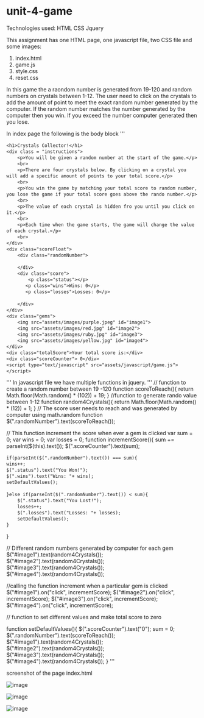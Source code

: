 # unit-4-game

Technologies used:
HTML
CSS
Jquery

This assignment has one HTML page, one javascript file, two CSS file and some images:
1. index.html
2. game.js
3. style.css
4. reset.css

In this game the a raondom number is generated from 19-120 and random numbers on crystals between 1-12. The user need to click on the crystals to add the amount of point to meet the exact random number generated by the computer. If the random number matches the number generated by the computer then you win. If you exceed the number computer generated then you lose. 

In index page the following is the body block 
'''
<body>

    <h1>Crystals Collector!</h1>
    <div class = "instructions">
        <p>You will be given a random number at the start of the game.</p>
        <br>
        <p>There are four crystals below. By clicking on a crystal you will add a specific amount of points to your total score.</p>
        <br>
        <p>You win the game by matching your total score to random number, you lose the game if your total score goes above the rando number.</p>
        <br>
        <p>The value of each crystal is hidden fro you until you click on it.</p>
        <br>
        <p>Each time when the game starts, the game will change the value of each crystal.</p>
        <br>
    </div>
    <div class="scoreFloat">
        <div class="randomNumber">

        </div>
        <div class="score">
            <p class="status"></p>
           <p class="wins">Wins: 0</p>
           <p class="losses">Losses: 0</p>
           
        </div>
    </div>
    <div class="gems">
        <img src="assets/images/purple.jpeg" id="image1">
        <img src="assets/images/red.jpg" id="image2">
        <img src="assets/images/ruby.jpg" id="image3">
        <img src="assets/images/yellow.jpg" id="image4">
    </div>
    <div class="totalScore">Your total score is:</div>
    <div class="scoreCounter"> 0</div>
    <script type="text/javascript" src="assets/javascript/game.js"></script>
</body>
'''
In javascript file  we have multiple functions in jquery.
'''
// function to create a random number between 19 -120
function scoreToReach(){
   return Math.floor(Math.random() * (102)) + 19;
}
//function to generate rando value between 1-12
function random4Crystals(){
   return Math.floor(Math.random() * (12)) + 1;
}
// The score user needs to reach and was generated by computer using math.random function
 $(".randomNumber").text(scoreToReach());

// This function increment the score when ever a gem is clicked
var sum = 0;
var wins = 0;
var losses = 0;
function incrementScore(){
    sum += parseInt($(this).text());
    $(".scoreCounter").text(sum);

    if(parseInt($(".randomNumber").text()) === sum){
    wins++;
    $(".status").text("You Won!");
    $(".wins").text("Wins: "+ wins);
    setDefaultValues();
    
    }else if(parseInt($(".randomNumber").text()) < sum){
        $(".status").text("You Lost!");
        losses++;
        $(".losses").text("Losses: "+ losses);
        setDefaultValues();
    }
    
}

// Different random numbers generated by computer for each gem
 $("#image1").text(random4Crystals());
 $("#image2").text(random4Crystals());
 $("#image3").text(random4Crystals());
 $("#image4").text(random4Crystals());

//calling the function increment when a particular gem is clicked
$("#image1").on("click", incrementScore);
$("#image2").on("click", incrementScore);
$("#image3").on("click", incrementScore);
$("#image4").on("click", incrementScore);

// function to set different values and make total score to zero

function setDefaultValues(){
    $(".scoreCounter").text("0");
    sum = 0;
    $(".randomNumber").text(scoreToReach());
    $("#image1").text(random4Crystals());
     $("#image2").text(random4Crystals());
     $("#image3").text(random4Crystals());
     $("#image4").text(random4Crystals());
}
'''

screenshot of the page
index.html

![image]("https://user-images.githubusercontent.com/7834767/66691809-d6afe780-ec4d-11e9-90bc-34b5addae7df.png")


![image]("https://user-images.githubusercontent.com/7834767/66691682-eb3fb000-ec4c-11e9-855b-113a415fb3a2.png")

![image]("https://user-images.githubusercontent.com/7834767/66691695-04486100-ec4d-11e9-8550-c3831345bc42.png")